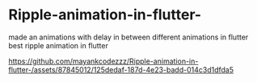 # Ripple-animation-in-flutter-
made an animations with delay in between different animations in flutter best ripple animation in flutter 


https://github.com/mayankcodezzz/Ripple-animation-in-flutter-/assets/87845012/125dedaf-187d-4e23-badd-014c3d1dfda5

